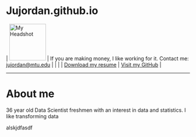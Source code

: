 # Jujordan.github.io
| <img src="{{ Jujordan.github.io }}/MTU_headshot.jpg" alt="My Headshot" width="100" height="auto"> | If you are making money, I like working for it. Contact me: jujordan@mtu.edu | |
| | [Download my resume](Jordan%20Justin%20Resume%2009-24-2024%202.pdf) | [Visit my GitHub](https://github.com/Jujordan) |


---
# About me 
36 year old Data Scientist freshmen with an interest in data and statistics. I like transforming data 

alskjdfasdf

